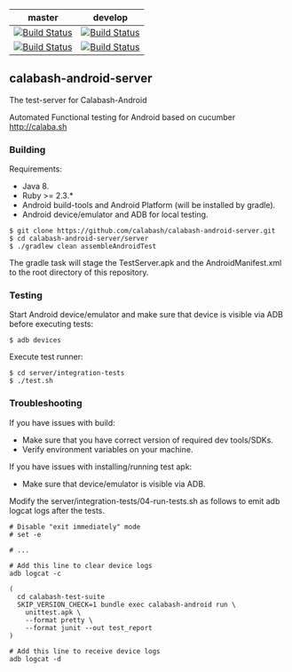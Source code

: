 | master  | develop |
|---------|---------|
|[![Build Status](https://calabash-ci.xyz/job/calabash-android-server/job/master/badge/icon)](https://calabash-ci.xyz/job/calabash-android-server/job/master/) | [![Build Status](https://calabash-ci.xyz/job/calabash-android-server/job/develop/badge/icon)](https://calabash-ci.xyz/job/calabash-android-server/job/develop/)
|[![Build Status](https://travis-ci.org/calabash/calabash-android-server.svg?branch=master)](https://travis-ci.org/calabash/calabash-android-server) | [![Build Status](https://travis-ci.org/calabash/calabash-android-server.svg?branch=develop)](https://travis-ci.org/calabash/calabash-android-server)

## calabash-android-server

The test-server for Calabash-Android

Automated Functional testing for Android based on cucumber http://calaba.sh

### Building

Requirements:

- Java 8.
- Ruby >= 2.3.*
- Android build-tools and Android Platform (will be installed by gradle).
- Android device/emulator and ADB for local testing.

```
$ git clone https://github.com/calabash/calabash-android-server.git
$ cd calabash-android-server/server
$ ./gradlew clean assembleAndroidTest
```

The gradle task will stage the TestServer.apk and the AndroidManifest.xml to the
root directory of this repository.

### Testing

Start Android device/emulator and make sure that device is visible via ADB before executing tests:

```
$ adb devices
```

Execute test runner:

```
$ cd server/integration-tests
$ ./test.sh
```

### Troubleshooting

If you have issues with build:
- Make sure that you have correct version of required dev tools/SDKs.
- Verify environment variables on your machine.

If you have issues with installing/running test apk:
- Make sure that device/emulator is visible via ADB.

Modify the server/integration-tests/04-run-tests.sh as follows to emit
adb logcat logs after the tests.

```
# Disable "exit immediately" mode
# set -e

# ...

# Add this line to clear device logs
adb logcat -c

(
  cd calabash-test-suite
  SKIP_VERSION_CHECK=1 bundle exec calabash-android run \
    unittest.apk \
    --format pretty \
    --format junit --out test_report
)

# Add this line to receive device logs
adb logcat -d
```
